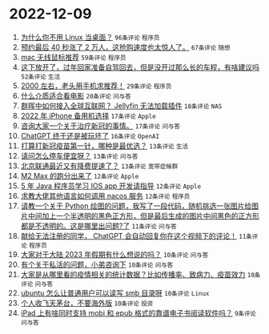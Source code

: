 # 2022-12-09

1. [为什么你不用 Linux 当桌面？](https://www.v2ex.com/t/901241) `96条评论` `程序员`
1. [预约最后 40 秒涨了 2 万人，这抢购速度也太惊人了。](https://www.v2ex.com/t/901263) `67条评论` `随想`
1. [mac 无线鼠标推荐](https://www.v2ex.com/t/901238) `59条评论` `程序员`
1. [这下放开了，过年回家准备自驾回去，但是没开过那么长的车程，有啥建议吗](https://www.v2ex.com/t/901261) `52条评论` `生活`
1. [2000 左右，老头用手机求推荐！](https://www.v2ex.com/t/901243) `29条评论` `程序员`
1. [什么介质适合看电影](https://www.v2ex.com/t/901259) `20条评论` `问与答`
1. [群晖中如何接入全球互联网？ Jellyfin 无法加载插件](https://www.v2ex.com/t/901239) `18条评论` `NAS`
1. [2022 年 iPhone 备用机选择](https://www.v2ex.com/t/901285) `17条评论` `Apple`
1. [咨询大家一个关于治疗新冠的事情。](https://www.v2ex.com/t/901282) `17条评论` `问与答`
1. [ChatGPT 终于还是被玩坏了](https://www.v2ex.com/t/901284) `16条评论` `OpenAI`
1. [打算打新冠疫苗第一针，哪种是最优选？](https://www.v2ex.com/t/901291) `13条评论` `生活`
1. [请问怎么停车便宜呀？](https://www.v2ex.com/t/901281) `13条评论` `问与答`
1. [北京联通最近又有降费提速了？](https://www.v2ex.com/t/901247) `13条评论` `宽带症候群`
1. [M2 Max 的跑分出来了](https://www.v2ex.com/t/901265) `12条评论` `Apple`
1. [5 年 Java 程序员学习 IOS app 开发请指导](https://www.v2ex.com/t/901260) `12条评论` `Apple`
1. [求教大佬其他语言如何调用 nacos 服务](https://www.v2ex.com/t/901246) `12条评论` `程序员`
1. [请教一个关于 Python 绘图的问题，我写了一段代码，随机挑选一张图片给图片中间加上一个半透明的黑色正方形，但是最后生成的图片中间黑色的正方形都是不透明的。这是哪里出问题?了](https://www.v2ex.com/t/901271) `11条评论` `问与答`
1. [献给无法注册的同学， ChatGPT 会自动回复你在这个视频下的评论！](https://www.v2ex.com/t/901245) `11条评论` `程序员`
1. [大家对于大陆 2023 年假期有什么想说的吗？](https://www.v2ex.com/t/901289) `10条评论` `问与答`
1. [有个关于私活的问题，小弟咨询下](https://www.v2ex.com/t/901276) `10条评论` `问与答`
1. [大家是从哪里看的疫情相关的统计数据？比如传播率、致病力、疫苗效力](https://www.v2ex.com/t/901256) `10条评论` `问与答`
1. [ubuntu 怎么让普通用户可以读写 smb 目录呀](https://www.v2ex.com/t/901253) `10条评论` `Linux`
1. [个人收飞天茅台，不要海外版](https://www.v2ex.com/t/901249) `10条评论` `投资`
1. [iPad 上有啥同时支持 mobi 和 epub 格式的靠谱电子书阅读软件吗？](https://www.v2ex.com/t/901244) `9条评论` `问与答`
